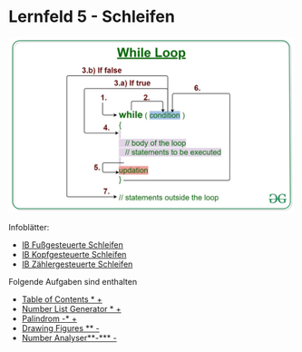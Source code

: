 # Lernfeld 5 - Schleifen

![](./imgs/while.jpg)

Infoblätter: 
* [IB Fußgesteuerte Schleifen](IB%20Fußgesteuerte%20Schleifen.md)
* [IB Kopfgesteuerte Schleifen](IB%20Kopfgesteuerte%20Schleifen.md)
* [IB Zählergesteuerte Schleifen](IB%20Zählergesteuerte%20Schleifen.md)

Folgende Aufgaben sind enthalten

* [Table of Contents * + ](src/tableOfContents/task.md)
* [Number List Generator * + ](./src/numberListGenerator/task.md)
* [Palindrom *-** + ](./src/palindrom/task.md)
* [Drawing Figures ** - ](./src/drawingFigures/task.md)
* [Number Analyser**-*** - ](./src/numberAnalyser/task.md)


